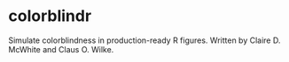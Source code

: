 # colorblindr

Simulate colorblindness in production-ready R figures. Written by Claire D. McWhite and Claus O. Wilke.
